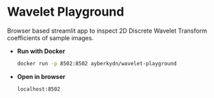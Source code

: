 # Wavelet Playground
Browser based streamlit app to inspect 2D Discrete Wavelet Transform coefficients of sample images.

- **Run with Docker**  
   ```bash
   docker run -p 8502:8502 ayberkydn/wavelet-playground
- **Open in browser**  
    ```bash
    localhost:8502
   
